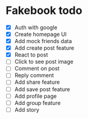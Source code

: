 # Fakebook todo

- [x]  Auth with google
- [x]  Create homepage UI
- [x]  Add mock friends data
- [x]  Add create post feature
- [x]  React to post
- [ ]  Click to see post image
- [ ]  Comment on post
- [ ]  Reply comment
- [ ]  Add share feature
- [ ]  Add save post feature
- [ ]  Add profile page
- [ ]  Add group feature
- [ ]  Add story